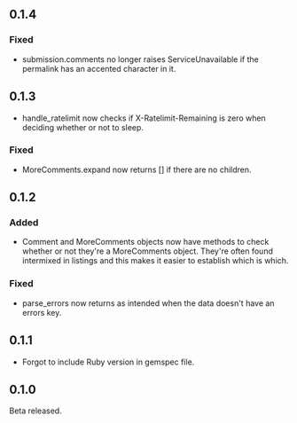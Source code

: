 ## 0.1.4

### Fixed

* submission.comments no longer raises ServiceUnavailable if the permalink has an accented character in it. 

## 0.1.3

* handle_ratelimit now checks if X-Ratelimit-Remaining is zero when deciding whether or not to sleep.

### Fixed

* MoreComments.expand now returns [] if there are no children.

## 0.1.2

### Added

* Comment and MoreComments objects now have methods to check whether or not they're a MoreComments object. They're often found intermixed in listings and this makes it easier to establish which is which.

### Fixed

* parse_errors now returns as intended when the data doesn't have an errors key.

## 0.1.1

* Forgot to include Ruby version in gemspec file.

## 0.1.0

Beta released.
